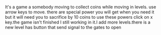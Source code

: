 It's a game a somebody moving to collect coins while moving in levels. use arrow keys to move. there are special power you will get when you need it but it will need you to sacrifice by 10 coins to use these powers click on x key.the game isn't finished I still working in it.I add more levels.there is a new level has button that send signal to the gates to open
